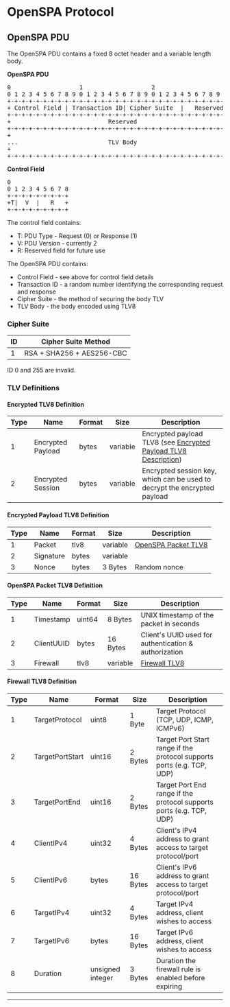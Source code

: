 # OpenSPA Protocol

## OpenSPA PDU
The OpenSPA PDU contains a fixed 8 octet header and a variable length body.

**OpenSPA PDU**
<pre>
0                   1                   2                   3
0 1 2 3 4 5 6 7 8 9 0 1 2 3 4 5 6 7 8 9 0 1 2 3 4 5 6 7 8 9 0 1
+-+-+-+-+-+-+-+-+-+-+-+-+-+-+-+-+-+-+-+-+-+-+-+-+-+-+-+-+-+-+-+-+
+ Control Field | Transaction ID| Cipher Suite  |   Reserved    +
+-+-+-+-+-+-+-+-+-+-+-+-+-+-+-+-+-+-+-+-+-+-+-+-+-+-+-+-+-+-+-+-+
+                           Reserved                            +
+-+-+-+-+-+-+-+-+-+-+-+-+-+-+-+-+-+-+-+-+-+-+-+-+-+-+-+-+-+-+-+-+
+                                                               +
...                         TLV Body                          ...
+                                                               +
+-+-+-+-+-+-+-+-+-+-+-+-+-+-+-+-+-+-+-+-+-+-+-+-+-+-+-+-+-+-+-+-+
</pre>

**Control Field**
<pre>
0                
0 1 2 3 4 5 6 7 8
+-+-+-+-+-+-+-+-+
+T|  V  |   R   +
+-+-+-+-+-+-+-+-+
</pre>

The control field contains:
* T: PDU Type - Request (0) or Response (1)
* V: PDU Version - currently 2
* R: Reserved field for future use

The OpenSPA PDU contains:
* Control Field - see above for control field details
* Transaction ID - a random number identifying the corresponding request and response
* Cipher Suite - the method of securing the body TLV
* TLV Body - the body encoded using TLV8

### Cipher Suite
| ID  | Cipher Suite Method            |
|-----|--------------------------------|
| 1   | RSA + SHA256 + AES256-CBC      |

ID 0 and 255 are invalid.

### TLV Definitions

#### Encrypted TLV8 Definition
| Type | Name              | Format | Size     | Description                                                                                           |
|------|-------------------|--------|----------|-------------------------------------------------------------------------------------------------------|
| 1    | Encrypted Payload | bytes  | variable | Encrypted payload TLV8 (see [Encrypted Payload TLV8 Description](#encrypted-payload-tlv8-definition)) |
| 2    | Encrypted Session | bytes  | variable | Encrypted session key, which can be used to decrypt the encrypted payload                             |

#### Encrypted Payload TLV8 Definition
| Type | Name      | Format | Size     | Description                                            |
|------|-----------|--------|----------|--------------------------------------------------------|
| 1    | Packet    | tlv8   | variable | [OpenSPA Packet TLV8](#openspa-packet-tlv8-definition) |
| 2    | Signature | bytes  | variable |                                                        |
| 3    | Nonce     | bytes  | 3 Bytes  | Random nonce                                           |


#### OpenSPA Packet TLV8 Definition
| Type | Name       | Format | Size     | Description                                           |
|------|------------|--------|----------|-------------------------------------------------------|
| 1    | Timestamp  | uint64 | 8 Bytes  | UNIX timestamp of the packet in seconds               |
| 2    | ClientUUID | bytes  | 16 Bytes | Client's UUID used for authentication & authorization |
| 3    | Firewall   | tlv8   | variable | [Firewall TLV8](#firewall-tlv8-definition)            |

#### Firewall TLV8 Definition
| Type | Name            | Format           | Size     | Description                                                            |
|------|-----------------|------------------|----------|------------------------------------------------------------------------|
| 1    | TargetProtocol  | uint8            | 1 Byte   | Target Protocol (TCP, UDP, ICMP, ICMPv6)                               |
| 2    | TargetPortStart | uint16           | 2 Bytes  | Target Port Start range if the protocol supports ports (e.g. TCP, UDP) |
| 3    | TargetPortEnd   | uint16           | 2 Bytes  | Target Port End range if the protocol supports ports (e.g. TCP, UDP)   |
| 4    | ClientIPv4      | uint32           | 4 Bytes  | Client's IPv4 address to grant access to target protocol/port          |
| 5    | ClientIPv6      | bytes            | 16 Bytes | Client's IPv6 address to grant access to target protocol/port          |
| 6    | TargetIPv4      | uint32           | 4 Bytes  | Target IPv4 address, client wishes to access                           |
| 7    | TargetIPv6      | bytes            | 16 Bytes | Target IPv6 address, client wishes to access                           |
| 8    | Duration        | unsigned integer | 3 Bytes  | Duration the firewall rule is enabled before expiring                  |

---

<!--

| Type | Name            | Format           | Size     | Description                                                            |
|------|-----------------|------------------|----------|------------------------------------------------------------------------|
| 1    | Timestamp       | uint64           | 8 Bytes  | UNIX timestamp of the packet in seconds                                |
| 2    | ClientUUID      | bytes            | 16 Bytes | Client's UUID used for authentication & authorization                  |
| 3    | TargetProtocol  | uint8            | 1 Byte   | Target Protocol (TCP, UDP, ICMP, ICMPv6)                               |
| 4    | TargetPortStart | uint16           | 2 Bytes  | Target Port Start range if the protocol supports ports (e.g. TCP, UDP) |
| 5    | TargetPortEnd   | uint16           | 2 Bytes  | Target Port End range if the protocol supports ports (e.g. TCP, UDP)   |
| 6    | ClientIPv4      | uint32           | 4 Bytes  | Client's IPv4 address to grant access to target protocol/port          |
| 7    | ClientIPv6      | bytes            | 16 Bytes | Client's IPv6 address to grant access to target protocol/port          |
| 8    | TargetIPv4      | uint32           | 4 Bytes  | Target IPv4 address, client wishes to access                           |
| 9    | TargetIPv6      | bytes            | 16 Bytes | Target IPv6 address, client wishes to access                           |
| 10   | Nonce           | bytes            | 3 Bytes  | Random nonce                                                           |
| 11   | Duration        | unsigned integer | 3 Bytes  | Duration the firewall rule is enabled before expiring                  |


-->